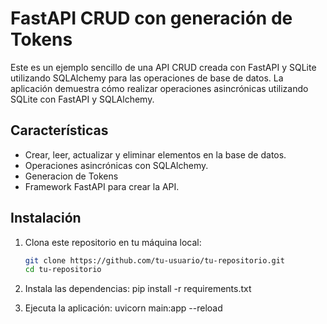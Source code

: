 # FastAPI CRUD con generación de Tokens

Este es un ejemplo sencillo de una API CRUD creada con FastAPI y SQLite utilizando SQLAlchemy para las operaciones de base de datos. La aplicación demuestra cómo realizar operaciones asincrónicas utilizando SQLite con FastAPI y SQLAlchemy.

## Características

- Crear, leer, actualizar y eliminar elementos en la base de datos.
- Operaciones asincrónicas con SQLAlchemy.
- Generacion de Tokens
- Framework FastAPI para crear la API.

## Instalación

1. Clona este repositorio en tu máquina local:

   ```bash
   git clone https://github.com/tu-usuario/tu-repositorio.git
   cd tu-repositorio

2. Instala las dependencias:
    pip install -r requirements.txt

3. Ejecuta la aplicación:
    uvicorn main:app --reload
